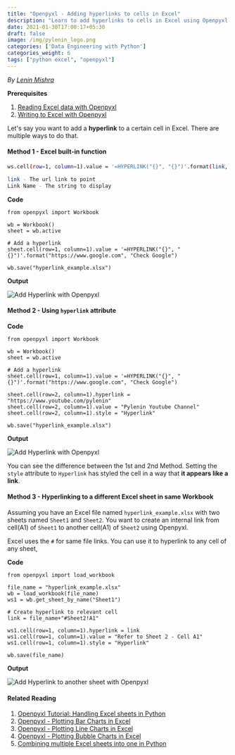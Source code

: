 ```yaml
---
title: "Openpyxl - Adding hyperlinks to cells in Excel"
description: "Learn to add hyperlinks to cells in Excel using Openpyxl module in Python 3."
date: 2021-01-30T17:00:17+05:30
draft: false
image: /img/pylenin_logo.png
categories: ['Data Engineering with Python']
categories_weight: 6
tags: ["python excel", "openpyxl"]
---
```

<div class="sharethis-inline-follow-buttons"></div>

*By [Lenin Mishra](https://www.pylenin.com/authors/#lenin-mishra)*

**Prerequisites**

1. [Reading Excel data with Openpyxl](https://www.pylenin.com/blogs/excel-with-python/#reading-data-from-excel-using-openpyxl)
2. [Writing to Excel with Openpyxl](https://www.pylenin.com/blogs/excel-with-python/#writing-data-to-cells-in-excel-with-openpyxl)

Let's say you want to add a **hyperlink** to a certain cell in Excel. There are multiple ways to do that.

#### Method 1 - Excel built-in function

```bash
ws.cell(row=1, column=1).value = '=HYPERLINK("{}", "{}")'.format(link, "Link Name")

link - The url link to point
Link Name - The string to display
```

**Code**

```python3
from openpyxl import Workbook

wb = Workbook()
sheet = wb.active

# Add a hyperlink
sheet.cell(row=1, column=1).value = '=HYPERLINK("{}", "{}")'.format("https://www.google.com", "Check Google")

wb.save("hyperlink_example.xlsx")
```

**Output**

![Add Hyperlink with Openpyxl](/img/excel-with-python/hyperlink1.png)

<script async src="https://pagead2.googlesyndication.com/pagead/js/adsbygoogle.js"></script>
<!-- Horizontal display ad Pylenin -->
<ins class="adsbygoogle"
     style="display:block"
     data-ad-client="ca-pub-6088392832221933"
     data-ad-slot="8875064651"
     data-ad-format="auto"
     data-full-width-responsive="true"></ins>
<script>
     (adsbygoogle = window.adsbygoogle || []).push({});
</script>

#### Method 2 - Using `hyperlink` attribute

**Code**

```python3
from openpyxl import Workbook

wb = Workbook()
sheet = wb.active

# Add a hyperlink
sheet.cell(row=1, column=1).value = '=HYPERLINK("{}", "{}")'.format("https://www.google.com", "Check Google")

sheet.cell(row=2, column=1).hyperlink = "https://www.youtube.com/pylenin"
sheet.cell(row=2, column=1).value = "Pylenin Youtube Channel"
sheet.cell(row=2, column=1).style = "Hyperlink"

wb.save("hyperlink_example.xlsx")
```

**Output**

![Add Hyperlink with Openpyxl](/img/excel-with-python/hyperlink2.png)

You can see the difference between the 1st and 2nd Method. Setting the `style` attribute to `Hyperlink` has styled the cell in a way that **it appears like a link**.

<script async src="https://pagead2.googlesyndication.com/pagead/js/adsbygoogle.js"></script>
<!-- Horizontal display ad Pylenin -->
<ins class="adsbygoogle"
     style="display:block"
     data-ad-client="ca-pub-6088392832221933"
     data-ad-slot="8875064651"
     data-ad-format="auto"
     data-full-width-responsive="true"></ins>
<script>
     (adsbygoogle = window.adsbygoogle || []).push({});
</script>

#### Method 3 - Hyperlinking to a different Excel sheet in same Workbook

Assuming you have an Excel file named `hyperlink_example.xlsx` 
with two sheets named `Sheet1` and `Sheet2`.
You want to create an internal link from cell(A1) of `Sheet1` to another cell(A1) of `Sheet2` using Openpyxl.

Excel uses the `#` for same file links. You can use it to hyperlink to any cell of any sheet,

**Code**

```python3
from openpyxl import load_workbook

file_name = "hyperlink_example.xlsx"
wb = load_workbook(file_name) 
ws1 = wb.get_sheet_by_name("Sheet1")

# Create hyperlink to relevant cell
link = file_name+"#Sheet2!A1"

ws1.cell(row=1, column=1).hyperlink = link
ws1.cell(row=1, column=1).value = "Refer to Sheet 2 - Cell A1"
ws1.cell(row=1, column=1).style = "Hyperlink"

wb.save(file_name)
```

**Output**

![Add Hyperlink to another sheet with Openpyxl](/img/excel-with-python/hyperlink3.png)

<script async src="https://pagead2.googlesyndication.com/pagead/js/adsbygoogle.js"></script>
<!-- Horizontal display ad Pylenin -->
<ins class="adsbygoogle"
     style="display:block"
     data-ad-client="ca-pub-6088392832221933"
     data-ad-slot="8875064651"
     data-ad-format="auto"
     data-full-width-responsive="true"></ins>
<script>
     (adsbygoogle = window.adsbygoogle || []).push({});
</script>

#### Related Reading

1. [Openpyxl Tutorial: Handling Excel sheets in Python](https://www.pylenin.com/blogs/excel-with-python/)
2. [Openpyxl - Plotting Bar Charts in Excel](https://www.pylenin.com/blogs/bar-charts-openpyxl)
3. [Openpyxl - Plotting Line Charts in Excel](https://www.pylenin.com/blogs/line-charts-openpyxl/)
4. [Openpyxl - Plotting Bubble Charts in Excel](https://www.pylenin.com/blogs/bubble-charts-openpyxl/)
5. [Combining multiple Excel sheets into one in Python](https://www.pylenin.com/blogs/combining-workbooks-to-sheets/)